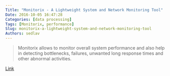 ```yaml
---
Title: "Monitorix - A Lightweight System and Network Monitoring Tool"
Date: 2016-10-05 16:47:28
Categories: [data processing]
Tags: [Monitorix, performance]
Slug: monitorix-a-lightweight-system-and-network-monitoring-tool
Authors: sedlav
---
```


> Monitorix allows to monitor overall system performance and also help in detecting bottlenecks, failures, unwanted long response times and other abnormal activities.

[Link](http://www.tecmint.com/monitorix-a-lightweight-system-and-network-monitoring-tool-for-linux/)
